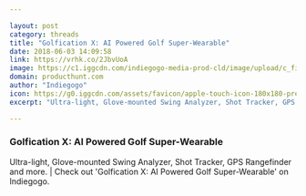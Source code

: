 ```yaml
---

layout: post
category: threads
title: "Golfication X: AI Powered Golf Super-Wearable"
date: 2018-06-03 14:09:58
link: https://vrhk.co/2JbvUoA
image: https://c1.iggcdn.com/indiegogo-media-prod-cld/image/upload/c_fill%2Cf_auto%2Ch_630%2Cw_1200/v1523366598/ufuz7de8m9i3gdzq2fbx.jpg
domain: producthunt.com
author: "Indiegogo"
icon: https://g0.iggcdn.com/assets/favicon/apple-touch-icon-180x180-precomposed-9b864e6c1a59c21ad55927ab2ebab65c2081871d087e1bc4ccea44708573c3c4.png
excerpt: "Ultra-light, Glove-mounted Swing Analyzer, Shot Tracker, GPS Rangefinder and more. | Check out 'Golfication X: AI Powered Golf Super-Wearable' on Indiegogo."

---
```


### Golfication X: AI Powered Golf Super-Wearable

Ultra-light, Glove-mounted Swing Analyzer, Shot Tracker, GPS Rangefinder and more. | Check out 'Golfication X: AI Powered Golf Super-Wearable' on Indiegogo.